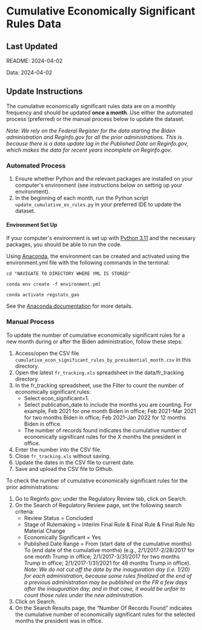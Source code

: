 # Cumulative Economically Significant Rules Data

## Last Updated

README: 2024-04-02

Data: 2024-04-02

## Update Instructions

The cumulative economically significant rules data are on a monthly frequency and should be updated **once a month**. Use either the automated process (preferred) or the manual process below to update the dataset.

*Note: We rely on the Federal Register for the data starting the Biden administration and Reginfo.gov for all the prior administrations. This is because there is a data update lag in the Published Date on Reginfo.gov, which makes the data for recent years incomplete on Reginfo.gov.*

### Automated Process

1. Ensure whether Python and the relevant packages are installed on your computer's environment (see instructions below on setting up your environment).
1. In the beginning of each month, run the Python script `update_cumulative_es_rules.py` in your preferred IDE to update the dataset.

#### Environment Set Up

If your computer's environment is set up with [Python 3.11](https://www.python.org/downloads/) and the necessary packages, you should be able to run the code.

Using [Anaconda](https://www.anaconda.com/products/distribution), the environment can be created and activated using the environment.yml file with the following commands in the terminal:

```{bash}
cd "NAVIGATE TO DIRECTORY WHERE YML IS STORED"

conda env create -f environment.yml

conda activate regstats_gao
```

See the [Anaconda documentation](https://docs.conda.io/projects/conda/en/latest/user-guide/tasks/manage-environments.html) for more details.

### Manual Process
To update the number of cumulative economically significant rules for a new month during or after the Biden administration, follow these steps:

1. Access/open the CSV file `cumulative_econ_significant_rules_by_presidential_month.csv` in this directory.
1. Open the latest `fr_tracking.xls` spreadsheet in the data/fr_tracking directory.
1. In the fr_tracking spreadsheet, use the Filter to count the number of economically significant rules:
   - Select econ_significant=1.
   - Select publication_date to include the months you are counting. For example, Feb 2021 for one month Biden in office; Feb 2021-Mar 2021 for two months Biden in office; Feb 2021-Jan 2022 for 12 months Biden in office.
   - The number of records found indicates the cumulative number of economically significant rules for the X months the president in office.
1. Enter the number into the CSV file.
1. Close `fr_tracking.xls` without saving.
1. Update the dates in the CSV file to current date.
1. Save and upload the CSV file to Github.

To check the number of cumulative economically significant rules for the prior administrations:

1. Go to Reginfo.gov; under the Regulatory Review tab, click on Search.  
1. On the Search of Regulatory Review page, set the following search criteria:  
   - Review Status = Concluded
   - Stage of Rulemaking = Interim Final Rule & Final Rule & Final Rule No Material Change
   - Economically Significant = Yes
   - Published Date Range = From (start date of the cumulative months) To (end date of the cumulative months) (e.g., 2/1/2017-2/28/2017 for one month Trump in office; 2/1/2017-3/31/2017 for two months Trump in office; 2/1/2017-1/31/2021 for 48 months Trump in office).  
    *Note: We do not cut off the date by the inauguration day (i.e. 1/20) for each administration, because some rules finalized at the end of a previous administration may be published on the FR a few days after the inauguration day, and in that case, it would be unfair to count those rules under the new administration.*  
1. Click on Search.  
1. On the Search Results page, the “Number Of Records Found” indicates the cumulative number of economically significant rules for the selected months the president was in office.
